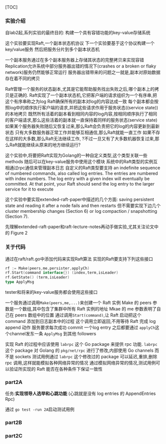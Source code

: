[TOC]

### 实验介绍

自lab2起,系列实验的最终目的:
构建一个具有容错功能的key-value存储系统

这个实验要实现Raft,一个副本状态机协议
下一个实验要基于这个协议构建一个key/value服务
然后把服务分片到多个副本状态机

一个副本服务通过在多个副本服务器上存储其状态的完整拷贝来实现容错
Replication允许系统中部分服务器出错的情况下(crashes or a broken or flaky network)服务仍然能够正常运行
服务器出错带来的问题之一就是,副本对原始数据存在着不同的拷贝

Raft管理一个服务的状态副本,尤其是它能帮助服务找出失败之后,哪个副本上的拷贝是正确的.
Raft实现了一个副本状态机,它把客户端的请求组织为一个有序串,把这个有序串称之为log
Raft确保所有的副本对log的内容达成一致
每个副本都会按照log中的顺序执行客户端的请求,并把这些请求作用于服务状态((service state))的本地拷贝
既然所有活着的副本看到相同内容的log内容,按相同顺序执行了相同的客户端请求,那么这些活着的副本就一直保持着同样的服务状态(service state)
如果某个服务器失败随后又恢复过来,那么Raft会负责把它的log的内容更新到最新状态
只有大多数服务器正常工作并能够互相通信,那么Raft就能一直工作
如果不存在这样的大多数,那么Raft无法继续工作,
?不过一旦又有了大多数机器恢复过来,那么Raft就能继续从原来的地方继续运行?

这个实验中,将要把Raft实现为Golang的一种自定义类型,这个类型关联一些methods
随后可以在key-value服务中使用这个模块
系统中的Raft类型的实例互相通过rpc通信来管理副本日志
自定义的Raft类型要支持 an indefinite sequence of numbered commands, also called log entries. 
The entries are numbered with index numbers. 
The log entry with a given index will eventually be committed. 
At that point, your Raft should send the log entry to the larger service for it to execute

这个实验中要实现extended-raft-paper中描述的几个方面:
saving persistent state and reading it after a node fails and then restarts
但不需要实现下边几个
cluster membership changes (Section 6) or log compaction / snapshotting (Section 7).

先理解extended-raft-paper和raft-lecture-notes再动手做实验,尤其关注论文中的 Figure 2

### 关于代码

通过在raft/raft.go中添加代码来实现Raft算法
实现的Raft要支持下列这些接口
```go
rf := Make(peers,me,persister,applyCh)
rf.Start(command interface{}) (index,term,isLeader)
rf.GetState() (term,isLeader)
type ApplyMsg
```
tester和将来的key-value服务都会使用这些接口

一个服务通过调用`Make(peers,me,...)`来创建一个 Raft 实例
Make 的 peers 参数是一个数组,其中包含了集群中所有 Raft 实例的地址
Mkae 的 me 参数表明了自己在 peers 数组中的位置
通过调用`Start(command)`,让 Raft 启动把这个 command 添加到日志副本中的过程
这个调用立即返回,不用等待 Raft 完成 log append 动作
服务要求每次成功 commit 一个log entry 之后都要通过 `applyCh`这个channel发东一条 `ApplyMsg` 到其他 followers 

实现 Raft 的过程中应该使用 `labrpc` 这个 Go package 来提供 rpc 功能.
`labrpc` 这个 package 对 Golang 的 `pkg/net/rpc` 进行了修改,内部使用 Go channels 而不是 sockets
测试用例通过 `labrpc` 这个修改过的 package 可以延迟,重排,删除 rpc 调用,这样就能模拟各种网络异常的情况
通过模拟网络异常的情况,测试用例可以验证所实现的 Raft 能否在各种条件下保证一致性

### part2A
任务:**实现领导人选举和心跳功能**
(心跳就是没有 log entries 的 AppendEntries Rpc)

通过 `go test -run 2A`启动测试用例


### part2B

### part2C
